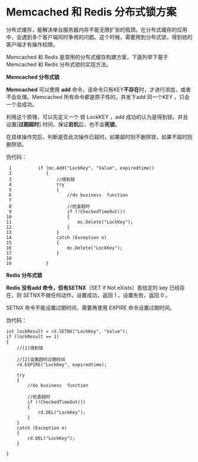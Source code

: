 # Memcached 和 Redis 分布式锁方案

分布式缓存，能解决单台服务器内存不能无限扩张的瓶颈。在分布式缓存的应用中，会遇到多个客户端同时争用的问题。这个时候，需要用到分布式锁，得到锁的客户端才有操作权限。

Memcached 和 Redis 是常用的分布式缓存构建方案，下面列举下基于Memcached 和 Redis 分布式锁的实现方法。

**Memcached 分布式锁**

**Memcached** 可以使用 **add** 命令，该命令只有KEY**不存在**时，才进行添加，或者不会处理。Memcached 所有命令都是原子性的，并发下add 同一个KEY ，只会一个会成功。

利用这个原理，可以先定义一个 锁 LockKEY ，add 成功的认为是得到锁。并且设置\[**过期超时**\] 时间，保证**宕机**后，也不会**死锁**。

在具体操作完后，判断是否此次操作已超时。如果超时则不删除锁，如果不超时则删除锁。

伪代码：

```
 1          if (mc.Add("LockKey", "Value", expiredtime))
 2             {
 3                 //得到锁
 4                 try
 5                 {
 6                     //do business  function
 7 
 8                     //检查超时
 9                     if (!CheckedTimeOut())
10                     {
11                         mc.Delete("LockKey");
12                     }
13                 }
14                 catch (Exception e)
15                 {
16                     mc.Delete("LockKey");
17                 }
18                
19             }
```

**Redis 分布式锁**

**Redis  **没有add 命令，但有**SETNX**（SET if Not eXists）若给定的 key 已经存在，则 SETNX不做任何动作。设置成功，返回 1 。设置失败，返回 0 。

SETNX 命令不能设置过期时间，需要再使用 EXPIRE 命令设置过期时间。

伪代码：

```
int lockResult = rd.SETNX("LockKey", "Value");
if (lockResult == 1)
{
    //[1]得到锁
 
    //[2]设置超时过期时间
    rd.EXPIRE("LockKey", expiredtime);
 
    try
    {
        //do business  function
 
        //检查超时
        if (!CheckedTimeOut())
        {
            rd.DEL("LockKey");
        }
    }
    catch (Exception e)
    {
        rd.DEL("LockKey");
    }
 
}
```



